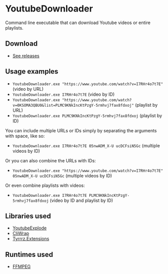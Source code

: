 # YoutubeDownloader

Command line executable that can download Youtube videos or entire playlists.

## Download

- [See releases](https://github.com/Tyrrrz/YoutubeDownloader/releases)

## Usage examples

- `YoutubeDownloader.exe "https://www.youtube.com/watch?v=I7RHr4o7t7E"` (video by URL)
- `YoutubeDownloader.exe I7RHr4o7t7E` (video by ID)
- `YoutubeDownloader.exe "https://www.youtube.com/watch?v=0KSOMA3QBU0&list=PLMC9KNkIncKtPzgY-5rmhvj7fax8fdxoj"` (playlist by URL)
- `YoutubeDownloader.exe PLMC9KNkIncKtPzgY-5rmhvj7fax8fdxoj` (playlist by ID)

You can include multiple URLs or IDs simply by separating the arguments with space, like so:

- `YoutubeDownloader.exe I7RHr4o7t7E 05nwADM_X-U ucDCFsiN5Gc` (multiple videos by ID)

Or you can also combine the URLs with IDs:

- `YoutubeDownloader.exe "https://www.youtube.com/watch?v=I7RHr4o7t7E" 05nwADM_X-U ucDCFsiN5Gc` (multiple videos by ID)

Or even combine playlists with videos:

- `YoutubeDownloader.exe I7RHr4o7t7E PLMC9KNkIncKtPzgY-5rmhvj7fax8fdxoj` (video by ID and playlist by ID)

## Libraries used

- [YoutubeExplode](https://github.com/Tyrrrz/YoutubeExplode)
- [CliWrap](https://github.com/Tyrrrz/CliWrap)
- [Tyrrrz.Extensions](https://github.com/Tyrrrz/Extensions)

## Runtimes used

- [FFMPEG](https://ffmpeg.org)
